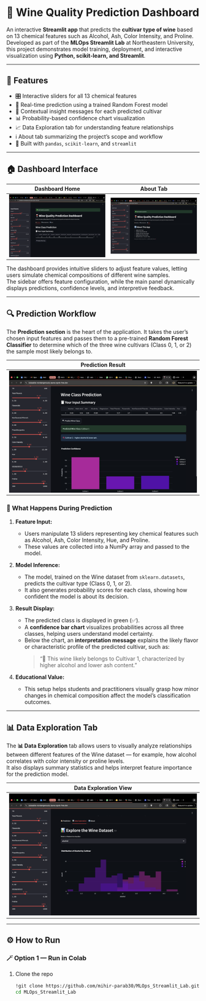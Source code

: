 # 🍷 Wine Quality Prediction Dashboard  

An interactive **Streamlit app** that predicts the **cultivar type of wine** based on 13 chemical features such as Alcohol, Ash, Color Intensity, and Proline.  
Developed as part of the **MLOps Streamlit Lab** at Northeastern University, this project demonstrates model training, deployment, and interactive visualization using **Python, scikit-learn, and Streamlit**.

---

## 🧩 Features
- 🎛️ Interactive sliders for all 13 chemical features  
- 🤖 Real-time prediction using a trained Random Forest model  
- 🧠 Contextual insight messages for each predicted cultivar  
- 📊 Probability-based confidence chart visualization  
- 📈 Data Exploration tab for understanding feature relationships  
- ℹ️ About tab summarizing the project’s scope and workflow  
- 🧱 Built with `pandas`, `scikit-learn`, and `streamlit`

---

## 🏠 Dashboard Interface

| Dashboard Home | About Tab |
|:---------------:|:----------:|
| ![Dashboard](assets/dashboard_home.png) | ![About](assets/about_tab.png) |

The dashboard provides intuitive sliders to adjust feature values, letting users simulate chemical compositions of different wine samples.  
The sidebar offers feature configuration, while the main panel dynamically displays predictions, confidence levels, and interpretive feedback.

---

## 🔍 Prediction Workflow

The **Prediction section** is the heart of the application. It takes the user’s chosen input features and passes them to a pre-trained **Random Forest Classifier** to determine which of the three wine cultivars (Class 0, 1, or 2) the sample most likely belongs to.

| Prediction Result |
|:----------------:|
| ![Prediction](assets/prediction_result.png) |

### 🧠 What Happens During Prediction
1. **Feature Input:**  
   - Users manipulate 13 sliders representing key chemical features such as Alcohol, Ash, Color Intensity, Hue, and Proline.  
   - These values are collected into a NumPy array and passed to the model.  

2. **Model Inference:**  
   - The model, trained on the Wine dataset from `sklearn.datasets`, predicts the cultivar type (Class 0, 1, or 2).  
   - It also generates probability scores for each class, showing how confident the model is about its decision.  

3. **Result Display:**  
   - The predicted class is displayed in green (✅).  
   - A **confidence bar chart** visualizes probabilities across all three classes, helping users understand model certainty.  
   - Below the chart, an **interpretation message** explains the likely flavor or characteristic profile of the predicted cultivar, such as:  
     > “🍇 This wine likely belongs to Cultivar 1, characterized by higher alcohol and lower ash content.”  

4. **Educational Value:**  
   - This setup helps students and practitioners visually grasp how minor changes in chemical composition affect the model’s classification outcomes.

---

## 📊 Data Exploration Tab

The **📊 Data Exploration** tab allows users to visually analyze relationships between different features of the Wine dataset — for example, how alcohol correlates with color intensity or proline levels.  
It also displays summary statistics and helps interpret feature importance for the prediction model.

| Data Exploration View |
|:----------------------:|
| ![Exploration](assets/data_exploration_tab.png) |

---

## ⚙️ How to Run

### 🪄 Option 1 — Run in Colab
1. Clone the repo  
   ```bash
   !git clone https://github.com/mihir-parab30/MLOps_Streamlit_Lab.git
   cd MLOps_Streamlit_Lab
